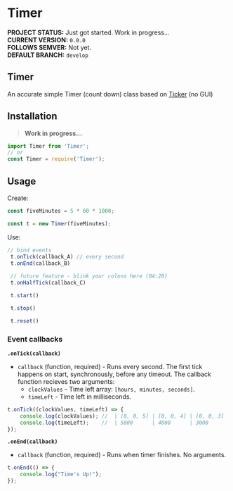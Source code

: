 # Timer
**PROJECT STATUS:** Just got started. Work in progress...  
**CURRENT VERSION:** `0.0.0`  
**FOLLOWS SEMVER:** Not yet.  
**DEFAULT BRANCH:** `develop`  

## Timer
An accurate simple Timer (count down) class based on [Ticker](https://github.com/taitulism/ticker) (no GUI)


## Installation
> **Work in progress...**
```js
import Timer from 'Timer';
// or
const Timer = require('Timer');
```


## Usage
Create:
```js 
const fiveMinutes = 5 * 60 * 1000;

const t = new Timer(fiveMinutes);
```
Use:
```js
// bind events
 t.onTick(callback_A) // every second
 t.onEnd(callback_B)
 
 // future feature - blink your colons here (04:20)
 t.onHalfTick(callback_C)
```
```js
 t.start()
```
```js
 t.stop()
```
```js
 t.reset()
```

### Event callbacks
**`.onTick(callback)`**
* `callback` (function, required) - Runs every second. The first tick happens on start, synchronously, before any timeout. The callback function recieves two arguments:
    * `clockValues` - Time left array: `[hours, minutes, seconds]`.
    * `timeLeft` - Time left in milliseconds.
    
```js
t.onTick((clockValues, timeLeft) => {
    console.log(clockValues); //  | [0, 0, 5] | [0, 0, 4] | [0, 0, 3] |...
    console.log(timeLeft);    //  | 5000      | 4000      | 3000      |...
});
```

**`.onEnd(callback)`**
* `callback` (function, required) - Runs when timer finishes. No arguments.

```js
t.onEnd(() => {
    console.log("Time's Up!");
});
```
